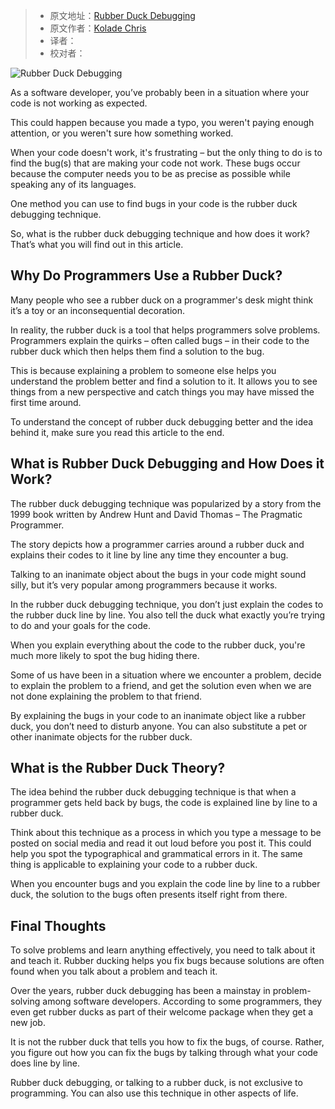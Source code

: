 > -  原文地址：[Rubber Duck Debugging](https://www.freecodecamp.org/news/rubber-duck-debugging/)
> -  原文作者：[Kolade Chris](https://www.freecodecamp.org/news/author/kolade/)
> -  译者：
> -  校对者：

![Rubber Duck Debugging](https://www.freecodecamp.org/news/content/images/size/w2000/2022/04/duck-meet-gd27f1e256_1280.jpg)

As a software developer, you’ve probably been in a situation where your code is not working as expected.

This could happen because you made a typo, you weren't paying enough attention, or you weren't sure how something worked.

When your code doesn't work, it's frustrating – but the only thing to do is to find the bug(s) that are making your code not work. These bugs occur because the computer needs you to be as precise as possible while speaking any of its languages.

One method you can use to find bugs in your code is the rubber duck debugging technique.

So, what is the rubber duck debugging technique and how does it work? That’s what you will find out in this article.

## Why Do Programmers Use a Rubber Duck?

Many people who see a rubber duck on a programmer's desk might think it’s a toy or an inconsequential decoration.

In reality, the rubber duck is a tool that helps programmers solve problems. Programmers explain the quirks – often called bugs – in their code to the rubber duck which then helps them find a solution to the bug.

This is because explaining a problem to someone else helps you understand the problem better and find a solution to it. It allows you to see things from a new perspective and catch things you may have missed the first time around.

To understand the concept of rubber duck debugging better and the idea behind it, make sure you read this article to the end.

## What is Rubber Duck Debugging and How Does it Work?

The rubber duck debugging technique was popularized by a story from the 1999 book written by Andrew Hunt and David Thomas – The Pragmatic Programmer.

The story depicts how a programmer carries around a rubber duck and explains their codes to it line by line any time they encounter a bug.

Talking to an inanimate object about the bugs in your code might sound silly, but it’s very popular among programmers because it works.

In the rubber duck debugging technique, you don’t just explain the codes to the rubber duck line by line. You also tell the duck what exactly you’re trying to do and your goals for the code.

When you explain everything about the code to the rubber duck, you're much more likely to spot the bug hiding there.

Some of us have been in a situation where we encounter a problem, decide to explain the problem to a friend, and get the solution even when we are not done explaining the problem to that friend.

By explaining the bugs in your code to an inanimate object like a rubber duck, you don’t need to disturb anyone. You can also substitute a pet or other inanimate objects for the rubber duck.

## What is the Rubber Duck Theory?

The idea behind the rubber duck debugging technique is that when a programmer gets held back by bugs, the code is explained line by line to a rubber duck.

Think about this technique as a process in which you type a message to be posted on social media and read it out loud before you post it. This could help you spot the typographical and grammatical errors in it. The same thing is applicable to explaining your code to a rubber duck.

When you encounter bugs and you explain the code line by line to a rubber duck, the solution to the bugs often presents itself right from there.

## Final Thoughts

To solve problems and learn anything effectively, you need to talk about it and teach it. Rubber ducking helps you fix bugs because solutions are often found when you talk about a problem and teach it.

Over the years, rubber duck debugging has been a mainstay in problem-solving among software developers. According to some programmers, they even get rubber ducks as part of their welcome package when they get a new job.

It is not the rubber duck that tells you how to fix the bugs, of course. Rather, you figure out how you can fix the bugs by talking through what your code does line by line.

Rubber duck debugging, or talking to a rubber duck, is not exclusive to programming. You can also use this technique in other aspects of life.